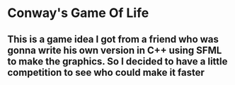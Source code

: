 # Conway's Game Of Life

## This is a game idea I got from  a friend who was gonna write his own version in C++ using SFML to make the graphics. So I decided to have a little competition to see who could make it faster
